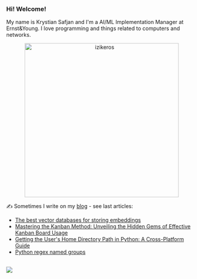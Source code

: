 ### Hi! Welcome!

<!-- INTRO -->
<p>My name is Krystian Safjan and I'm a AI/ML Implementation Manager at Ernst&Young. I love programming and things related to computers and networks.</p>

<!-- TECHNOLOGIES AND STATS -->
<center>
<!-- <p><img align="left" src="https://github-readme-stats.vercel.app/api/top-langs?username=izikeros&show_icons=true&locale=en&layout=compact" alt="izikeros" /></p> -->

<p>&nbsp;<img align="center" src="https://github-readme-stats.vercel.app/api?username=izikeros&count_private=true&show_icons=true" alt="izikeros" width="410" /></p>
</center>

<!-- MY WRITINGS -->
✍️ Sometimes I write on my [blog](http://safjan.com) - see last articles:
<!-- BLOG-POST-LIST:START -->
- [The best vector databases for storing embeddings](https://www.safjan.com/the-best-vector-databases-for-storing-embeddings/)
- [Mastering the Kanban Method: Unveiling the Hidden Gems of Effective Kanban Board Usage](https://www.safjan.com/mastering-kanban-method/)
- [Getting the User&#39;s Home Directory Path in Python: A Cross-Platform Guide](https://www.safjan.com/python-user-home-directory/)
- [Python regex named groups](https://www.safjan.com/python-regex-named-groups/)
<!-- BLOG-POST-LIST:END -->

<!-- TROPHY -->
<br />
<img src="https://github-profile-trophy.vercel.app/?username=izikeros&theme=nord&no-frame=true&margin-w=10&column=7" />
